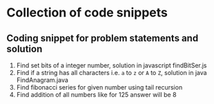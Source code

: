 # Collection of code snippets

## Coding snippet for problem statements and solution

1. Find set bits of a integer number, solution in javascript findBitSer.js
2. Find if a string has all characters i.e. `a` to `z` or `A` to `Z`, solution in java FindAnagram.java
3. Find fibonacci series for given number using tail recursion
4. Find addition of all numbers like for 125 answer will be 8
